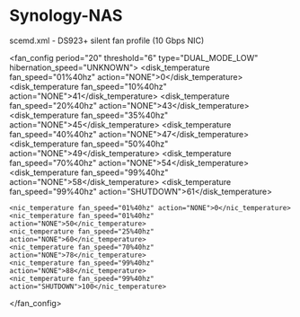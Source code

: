 # Synology-NAS

scemd.xml - DS923+ silent fan profile (10 Gbps NIC)

<fan_config period="20" threshold="6" type="DUAL_MODE_LOW" hibernation_speed="UNKNOWN">
	<disk_temperature fan_speed="01%40hz" action="NONE">0</disk_temperature>
	<disk_temperature fan_speed="10%40hz" action="NONE">41</disk_temperature>
	<disk_temperature fan_speed="20%40hz" action="NONE">43</disk_temperature>
	<disk_temperature fan_speed="35%40hz" action="NONE">45</disk_temperature>
	<disk_temperature fan_speed="40%40hz" action="NONE">47</disk_temperature>
	<disk_temperature fan_speed="50%40hz" action="NONE">49</disk_temperature>
	<disk_temperature fan_speed="70%40hz" action="NONE">54</disk_temperature>
	<disk_temperature fan_speed="99%40hz" action="NONE">58</disk_temperature>
	<disk_temperature fan_speed="99%40hz" action="SHUTDOWN">61</disk_temperature>

	<nic_temperature fan_speed="01%40hz" action="NONE">0</nic_temperature>
	<nic_temperature fan_speed="01%40hz" action="NONE">50</nic_temperature>
	<nic_temperature fan_speed="25%40hz" action="NONE">60</nic_temperature>
	<nic_temperature fan_speed="70%40hz" action="NONE">78</nic_temperature>
	<nic_temperature fan_speed="99%40hz" action="NONE">88</nic_temperature>
	<nic_temperature fan_speed="99%40hz" action="SHUTDOWN">100</nic_temperature>
</fan_config>
